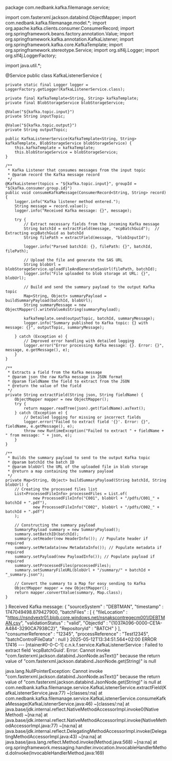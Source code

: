 package com.nedbank.kafka.filemanage.service;

import com.fasterxml.jackson.databind.ObjectMapper;
import com.nedbank.kafka.filemanage.model.*;
import org.apache.kafka.clients.consumer.ConsumerRecord;
import org.springframework.beans.factory.annotation.Value;
import org.springframework.kafka.annotation.KafkaListener;
import org.springframework.kafka.core.KafkaTemplate;
import org.springframework.stereotype.Service;
import org.slf4j.Logger;
import org.slf4j.LoggerFactory;

import java.util.*;

@Service
public class KafkaListenerService {

    private static final Logger logger = LoggerFactory.getLogger(KafkaListenerService.class);

    private final KafkaTemplate<String, String> kafkaTemplate;
    private final BlobStorageService blobStorageService;

    @Value("${kafka.topic.input}")
    private String inputTopic;

    @Value("${kafka.topic.output}")
    private String outputTopic;

    public KafkaListenerService(KafkaTemplate<String, String> kafkaTemplate, BlobStorageService blobStorageService) {
        this.kafkaTemplate = kafkaTemplate;
        this.blobStorageService = blobStorageService;
    }

    /**
     * Kafka Listener that consumes messages from the input topic
     * @param record the Kafka message record
     */
    @KafkaListener(topics = "${kafka.topic.input}", groupId = "${kafka.consumer.group.id}")
    public void consumeKafkaMessage(ConsumerRecord<String, String> record) {
        logger.info("Kafka listener method entered.");
        String message = record.value();
        logger.info("Received Kafka message: {}", message);

        try {
            // Extract necessary fields from the incoming Kafka message
            String batchId = extractField(message, "ecpBatchGuid");  // Extracting ecpBatchGuid as batchId
            String filePath = extractField(message, "blobInputId");

            logger.info("Parsed batchId: {}, filePath: {}", batchId, filePath);

            // Upload the file and generate the SAS URL
            String blobUrl = blobStorageService.uploadFileAndGenerateSasUrl(filePath, batchId);
            logger.info("File uploaded to blob storage at URL: {}", blobUrl);

            // Build and send the summary payload to the output Kafka topic
            Map<String, Object> summaryPayload = buildSummaryPayload(batchId, blobUrl);
            String summaryMessage = new ObjectMapper().writeValueAsString(summaryPayload);

            kafkaTemplate.send(outputTopic, batchId, summaryMessage);
            logger.info("Summary published to Kafka topic: {} with message: {}", outputTopic, summaryMessage);

        } catch (Exception e) {
            // Improved error handling with detailed logging
            logger.error("Error processing Kafka message: {}. Error: {}", message, e.getMessage(), e);
        }
    }

    /**
     * Extracts a field from the Kafka message
     * @param json the raw Kafka message in JSON format
     * @param fieldName the field to extract from the JSON
     * @return the value of the field
     */
    private String extractField(String json, String fieldName) {
        ObjectMapper mapper = new ObjectMapper();
        try {
            return mapper.readTree(json).get(fieldName).asText();
        } catch (Exception e) {
            // Detailed logging for missing or incorrect fields
            logger.error("Failed to extract field '{}'. Error: {}", fieldName, e.getMessage(), e);
            throw new RuntimeException("Failed to extract " + fieldName + " from message: " + json, e);
        }
    }

    /**
     * Builds the summary payload to send to the output Kafka topic
     * @param batchId the batch ID
     * @param blobUrl the URL of the uploaded file in blob storage
     * @return a map containing the summary payload
     */
    private Map<String, Object> buildSummaryPayload(String batchId, String blobUrl) {
        // Creating the processed files list
        List<ProcessedFileInfo> processedFiles = List.of(
                new ProcessedFileInfo("C001", blobUrl + "/pdfs/C001_" + batchId + ".pdf"),
                new ProcessedFileInfo("C002", blobUrl + "/pdfs/C002_" + batchId + ".pdf")
        );

        // Constructing the summary payload
        SummaryPayload summary = new SummaryPayload();
        summary.setBatchID(batchId);
        summary.setHeader(new HeaderInfo()); // Populate header if required
        summary.setMetadata(new MetadataInfo()); // Populate metadata if required
        summary.setPayload(new PayloadInfo()); // Populate payload if required
        summary.setProcessedFiles(processedFiles);
        summary.setSummaryFileURL(blobUrl + "/summary/" + batchId + "_summary.json");

        // Convert the summary to a Map for easy sending to Kafka
        ObjectMapper mapper = new ObjectMapper();
        return mapper.convertValue(summary, Map.class);
    }
}
Received Kafka message: {
  "sourceSystem" : "DEBTMAN",
  "timestamp" : 1747049498.879427900,
  "batchFiles" : [ {
    "fileLocation" : "https://nsndvextr01.blob.core.windows.net/nsnakscontregecm001/DEBTMAN.csv",
    "validationStatus" : "valid",
    "ObjectId" : "{1037A096-0000-CE1A-A484-3290CA7938C2}",
    "RepositoryId" : "BATCH"
  } ],
  "consumerReference" : "12345",
  "processReference" : "Test12345",
  "batchControlFileData" : null
}
2025-05-12T13:34:51.564+02:00 ERROR 17416 --- [ntainer#0-0-C-1] c.n.k.f.service.KafkaListenerService     : Failed to extract field 'ecpBatchGuid'. Error: Cannot invoke "com.fasterxml.jackson.databind.JsonNode.asText()" because the return value of "com.fasterxml.jackson.databind.JsonNode.get(String)" is null

java.lang.NullPointerException: Cannot invoke "com.fasterxml.jackson.databind.JsonNode.asText()" because the return value of "com.fasterxml.jackson.databind.JsonNode.get(String)" is null
	at com.nedbank.kafka.filemanage.service.KafkaListenerService.extractField(KafkaListenerService.java:77) ~[classes/:na]
	at com.nedbank.kafka.filemanage.service.KafkaListenerService.consumeKafkaMessage(KafkaListenerService.java:46) ~[classes/:na]
	at java.base/jdk.internal.reflect.NativeMethodAccessorImpl.invoke0(Native Method) ~[na:na]
	at java.base/jdk.internal.reflect.NativeMethodAccessorImpl.invoke(NativeMethodAccessorImpl.java:77) ~[na:na]
	at java.base/jdk.internal.reflect.DelegatingMethodAccessorImpl.invoke(DelegatingMethodAccessorImpl.java:43) ~[na:na]
	at java.base/java.lang.reflect.Method.invoke(Method.java:568) ~[na:na]
	at org.springframework.messaging.handler.invocation.InvocableHandlerMethod.doInvoke(InvocableHandlerMethod.java:169)
